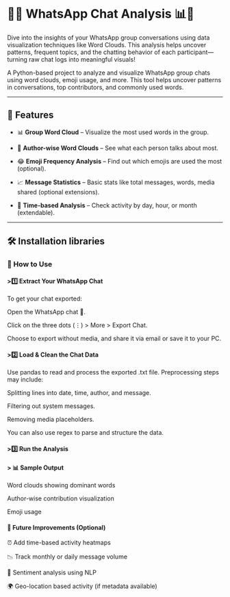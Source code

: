 # 📱💬 WhatsApp Chat Analysis 📊🧠

Dive into the insights of your WhatsApp group conversations using data visualization techniques like Word Clouds. This analysis helps uncover patterns, frequent topics, and the chatting behavior of each participant—turning raw chat logs into meaningful visuals!


A Python-based project to analyze and visualize WhatsApp group chats using word clouds, emoji usage, and more. This tool helps uncover patterns in conversations, top contributors, and commonly used words.

---

## 🚀 Features

- 📊 **Group Word Cloud** – Visualize the most used words in the group.

- 👤 **Author-wise Word Clouds** – See what each person talks about most.

- 😂 **Emoji Frequency Analysis** – Find out which emojis are used the most (optional).

- 📈 **Message Statistics** – Basic stats like total messages, words, media shared (optional extensions).

- 📅 **Time-based Analysis** – Check activity by day, hour, or month (extendable).

---

## 🛠️ Installation libraries


### 📂 How to Use

#### >1️⃣ Extract Your WhatsApp Chat

To get your chat exported:

Open the WhatsApp chat 📱.

Click on the three dots (⋮) > More > Export Chat.

Choose to export without media, and share it via email or save it to your PC.

#### >2️⃣ Load & Clean the Chat Data

Use pandas to read and process the exported .txt file. Preprocessing steps may include:

Splitting lines into date, time, author, and message.

Filtering out system messages.

Removing media placeholders.

You can also use regex to parse and structure the data.

#### >3️⃣ Run the Analysis

#### > 📊 Sample Output

Word clouds showing dominant words

Author-wise contribution visualization

Emoji usage 

#### 📌 Future Improvements (Optional)

⏰ Add time-based activity heatmaps

📉 Track monthly or daily message volume

🧠 Sentiment analysis using NLP

🌍 Geo-location based activity (if metadata available)

